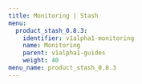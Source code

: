 ```yaml
---
title: Monitoring | Stash
menu:
  product_stash_0.8.3:
    identifier: v1alpha1-monitoring
    name: Monitoring
    parent: v1alpha1-guides
    weight: 40
menu_name: product_stash_0.8.3
---
```

